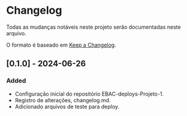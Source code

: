 # Changelog

Todas as mudanças notáveis neste projeto serão documentadas neste arquivo.

O formato é baseado em [Keep a Changelog](https://keepachangelog.com/pt-BR/1.0.0/).

<!-- 
### Added
### Changed
### Deprecated
### Removed
### Fixed
### Security 
-->

## [0.1.0] - 2024-06-26
### Added
- Configuração inicial do repositório EBAC-deploys-Projeto-1.
- Registro de alterações, changelog.md.
- Adicionado arquivos de teste para deploy.